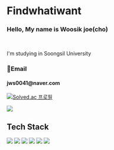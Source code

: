 <h1>Findwhatiwant</h1>

<h3>Hello, My name is Woosik joe(cho)</h3>
<br>

<!--
**findwhatiwant/findwhatiwant** is a ✨ _special_ ✨ repository because its `README.md` (this file) appears on your GitHub profile.

Here are some ideas to get you started:

- 🔭 I’m currently working on ...
- 🌱 I’m currently learning ...
- 👯 I’m looking to collaborate on ...
- 🤔 I’m looking for help with ...
- 💬 Ask me about ...
- 📫 How to reach me: ...
- 😄 Pronouns: ...
- ⚡ Fun fact: ...
-->

I'm studying in Soongsil University

<h3>📧Email</h3>
<h4>jws0041@naver.com</h4>

[![Solved.ac
프로필](http://mazassumnida.wtf/api/generate_badge?boj={handle})](https://solved.ac/{jws0041})

<img src="https://encrypted-tbn0.gstatic.com/images?q=tbn:ANd9GcSNT47rIkCfW0wqWSn5jI_ODqWJ-GHC8ho0Fw&usqp=CAU">


<h2>Tech Stack</h2>

<img src="https://img.shields.io/badge/Python-3776AB?style=for-the-badge&logo=Python&logoColor=white">
<img src="https://img.shields.io/badge/C++-00599C?style=for-the-badge&logo=cplusplus&logoColor=white">
<img src="https://img.shields.io/badge/Unity-FFFFFF?style=for-the-badge&logo=unity&logoColor=black">
<img src="https://img.shields.io/badge/Android Studio-3DDC84?style=for-the-badge&logo=androidstudio&logoColor=black">
<img src="https://img.shields.io/badge/Html-E34F26?style=for-the-badge&logo=html5&logoColor=black">
<img src="https://img.shields.io/badge/CSS-1572B6?style=for-the-badge&logo=css3&logoColor=white">



